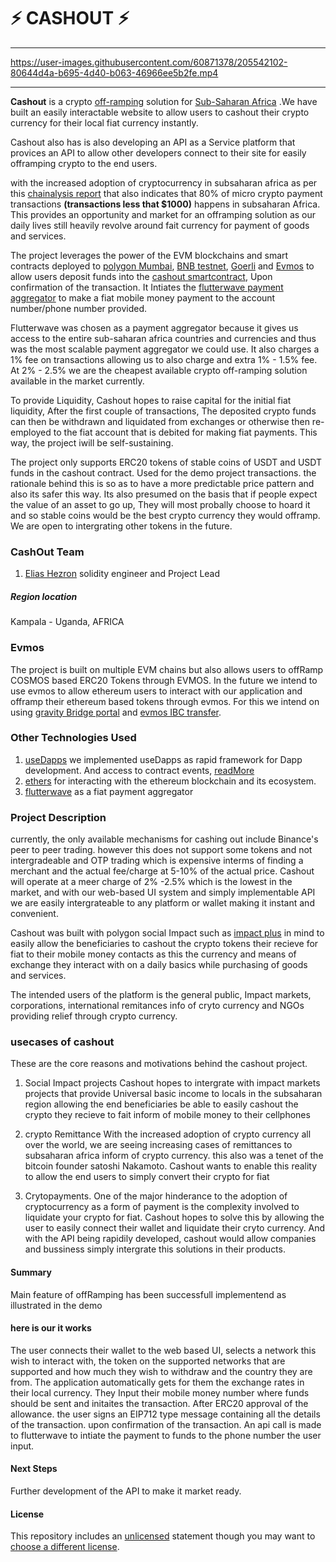 # ⚡ CASHOUT ⚡

---

https://user-images.githubusercontent.com/60871378/205542102-80644d4a-b695-4d40-b063-46966ee5b2fe.mp4

---

**Cashout** is a crypto [off-ramping](https://www.babypips.com/crypto/learn/what-are-fiat-on-ramps-and-off-ramps) solution for [Sub-Saharan Africa](https://en.wikipedia.org/wiki/Sub-Saharan_Africa) .We have built an easily interactable website to allow users to cashout their crypto currency for their local fiat currency instantly.

Cashout also has is also developing an API as a Service platform that provices an API to allow other developers connect to their site for easily offramping crypto to the end users.

with the increased adoption of cryptocurrency in subsaharan africa as per this [chainalysis report](https://blog.chainalysis.com/reports/sub-saharan-africa-cryptocurrency-geography-report-2022-preview/#:~:text=Sub%2Dsaharan%20Africa%20accounts%20for,growth%20over%20the%20year%20prior.) that also indicates that 80% of micro crypto payment transactions **(transactions less that $1000)** happens in subsaharan Africa.
This provides an opportunity and market for an offramping solution as our daily lives still heavily revolve around fait currency for payment of goods and services.

The project leverages the power of the EVM blockchains and smart contracts deployed to [polygon Mumbai](https://mumbai.polygonscan.com/address/0xC759Bb0e3c478a787A7A59fbc553caa40668Db94#code), [BNB testnet](https://testnet.bscscan.com/address/0xafb5d29c6df9ea4aa69f9ee0ff873daab9785d83#code), [Goerli](https://goerli.etherscan.io/address/0x833e018B765087b6be5fd4830019ec43964F8Dcb#code) and [Evmos](https://evm.evmos.org/address/0xA5C45ADEde32A4AEC8A754d9ee43804A61AB7aB5) to allow users deposit funds into the [cashout smartcontract](https://github.com/eliashezron/evmosHackathon/blob/93d2421f38bd123490577a37e5980010c4ce5b18/hardhat/contracts/CashOutContract.sol#L8), Upon confirmation of the transaction. It Intiates the [flutterwave payment aggregator](developer.flutterwave.com) to make a fiat mobile money payment to the account number/phone number provided.

Flutterwave was chosen as a payment aggregator because it gives us access to the entire sub-saharan africa countries and currencies and thus was the most scalable payment aggregator we could use. It also charges a 1% fee on transactions allowing us to also charge and extra 1% - 1.5% fee. At 2% - 2.5% we are the cheapest available crypto off-ramping solution available in the market currently.

To provide Liquidity, Cashout hopes to raise capital for the initial fiat liquidity, After the first couple of transactions, The deposited crypto funds can then be withdrawn and liquidated from exchanges or otherwise then re-employed to the fiat account that is debited for making fiat payments. This way, the project iwill be self-sustaining.

The project only supports ERC20 tokens of stable coins of USDT and USDT funds in the cashout contract. Used for the demo project transactions. the rationale behind this is so as to have a more predictable price pattern and also its safer this way. Its also presumed on the basis that if people expect the value of an asset to go up, They will most probally choose to hoard it and so stable coins would be the best crypto currency they would offramp. We are open to intergrating other tokens in the future.

### CashOut Team

1. [Elias Hezron](eliashezron23@gmail.com) solidity engineer and Project Lead

##### Region location

Kampala - Uganda, AFRICA

### Evmos
The project is built on multiple EVM chains but also allows users to offRamp COSMOS based ERC20 Tokens through EVMOS. In the future we intend to use evmos to allow ethereum users to interact with our application and offramp their ethereum based tokens through evmos. For this we intend on using [gravity Bridge portal](https://bridge.blockscape.network/) and [evmos IBC transfer](https://app.evmos.org/transfer).

### Other Technologies Used

1. [useDapps](https://usedapp-docs.netlify.app/docs/) we implemented useDapps as rapid framework for Dapp development. And access to contract events, [readMore](https://github.com/TrueFiEng/useDApp)
2. [ethers](https://docs.ethers.io/v5/) for interacting with the ethereum blockchain and its ecosystem.
3. [flutterwave](developer.flutterwave.com) as a fiat payment aggregator

### Project Description

currently, the only available mechanisms for cashing out include Binance's peer to peer trading. however this does not support some tokens and not intergradeable and OTP trading which is expensive interms of finding a merchant and the actual fee/charge at 5-10% of the actual price.
Cashout will operate at a meer charge of 2% -2.5% which is the lowest in the market, and with our web-based UI system and simply implementable API we are easily intergrateable to any platform or wallet making it instant and convenient.

Cashout was built with polygon social Impact such as [impact plus](https://www.impact-plus.io/) in mind to easily allow the beneficiaries to cashout the crypto tokens their recieve for fiat to their mobile money contacts as this the currency and means of exchange they interact with on a daily basics while purchasing of goods and services.

The intended users of the platform is the general public, Impact markets, corporations, international remitances info of cryto currency and NGOs providing relief through crypto currency.

### usecases of cashout

These are the core reasons and motivations behind the cashout project.

1. Social Impact projects
   Cashout hopes to intergrate with impact markets projects that provide Universal basic income to locals in the subsaharan region allowing the end beneficiaries be able to easily cashout the crypto they recieve to fait inform of mobile money to their cellphones

2. crypto Remittance
   With the increased adoption of crypto currency all over the world, we are seeing increasing cases of remittances to subsaharan africa inform of crypto currency. this also was a tenet of the bitcoin founder satoshi Nakamoto. Cashout wants to enable this reality to allow the end users to simply convert their crypto for fiat

3. Crytopayments.
   One of the major hinderance to the adoption of cryptocurrency as a form of payment is the complexity involved to liquidate your crypto for fiat. Cashout hopes to solve this by allowing the user to easily connect their wallet and liquidate their cryto currency. And with the API being rapidily developed, cashout would allow companies and bussiness simply intergrate this solutions in their products.

#### Summary

Main feature of offRamping has been successfull implementend as illustrated in the demo

#### here is our it works

The user connects their wallet to the web based UI, selects a network this wish to interact with, the token on the supported networks that are supported and how much they wish to withdraw and the country they are from. The application automatically gets for them the exchange rates in their local currency. They Input their mobile money number where funds should be sent and initaites the transaction.
After ERC20 approval of the allowance. the user signs an EIP712 type message containing all the details of the transaction. upon confirmation of the transaction. An api call is made to flutterwave to intiate the payment to funds to the phone number the user input.

#### Next Steps

Further development of the API to make it market ready.

#### License

This repository includes an [unlicensed](http://unlicense.org/) statement though you may want to [choose a different license](https://choosealicense.com/).

